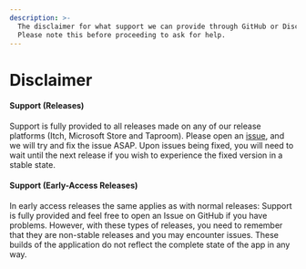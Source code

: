```yaml
---
description: >-
  The disclaimer for what support we can provide through GitHub or Discord.
  Please note this before proceeding to ask for help.
---
```


# Disclaimer

#### Support (Releases)

Support is fully provided to all releases made on any of our release platforms (Itch, Microsoft Store and Taproom). Please open an [issue](https://github.com/ciderapp/cider-2/issues/new/choose), and we will try and fix the issue ASAP. Upon issues being fixed, you will need to wait until the next release if you wish to experience the fixed version in a stable state.


#### Support (Early-Access Releases)

In early access releases the same applies as with normal releases: Support is fully provided and feel free to open an Issue on GitHub if you have problems. However, with these types of releases, you need to remember that they are non-stable releases and you may encounter issues. These builds of the application do not reflect the complete state of the app in any way.